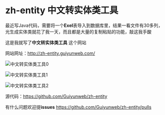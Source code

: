 # zh-entity 中文转实体类工具

最近写Java代码，需要将一个**Exel**表导入到数据库里，结果一看文件有30多列，光生成实体类就花了我一天，而且都是大量的复制粘贴的功能，敲这我手酸

这是我就写了**中文转实体类工具** 这个网站



网站网址：http://zh-entity.guiyunweb.com/



![中文转实体类工具0](https://image.guiyunweb.com/2020/09/%E4%B8%AD%E6%96%87%E8%BD%AC%E5%AE%9E%E4%BD%93%E7%B1%BB%E5%B7%A5%E5%85%B70_1605512870416.png)

![中文转实体类工具1](https://image.guiyunweb.com/2020/09/%E4%B8%AD%E6%96%87%E8%BD%AC%E5%AE%9E%E4%BD%93%E7%B1%BB%E5%B7%A5%E5%85%B71_1605512870810.png)

![中文转实体类工具2](https://image.guiyunweb.com/2020/09/%E4%B8%AD%E6%96%87%E8%BD%AC%E5%AE%9E%E4%BD%93%E7%B1%BB%E5%B7%A5%E5%85%B72_1605512870823.png)



源代码：https://github.com/Guiyunweb/zh-entity

有什么问题欢迎提**issues**  https://github.com/Guiyunweb/zh-entity/pulls

